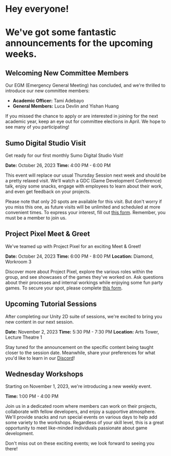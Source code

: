 # Hey everyone!

# We've got some fantastic announcements for the upcoming weeks.

## Welcoming New Committee Members

Our EGM (Emergency General Meeting) has concluded, and we're thrilled to introduce our new committee members:

- **Academic Officer:** Tami Adebayo
- **General Members:** Luca Devlin and Yishan Huang

If you missed the chance to apply or are interested in joining for the next academic year, keep an eye out for committee elections in April. We hope to see many of you participating!

## Sumo Digital Studio Visit

Get ready for our first monthly Sumo Digital Studio Visit!

**Date:** October 26, 2023
**Time:** 4:00 PM - 6:00 PM

This event will replace our usual Thursday Session next week and should be a pretty relaxed visit. We'll watch a GDC (Game Development Conference) talk, enjoy some snacks, engage with employees to learn about their work, and even get feedback on your projects.

Please note that only 20 spots are available for this visit. But don't worry if you miss this one, as future visits will be unlimited and scheduled at more convenient times. To express your interest, fill out [this form](https://docs.google.com/forms/u/0/d/e/1FAIpQLSdLSFRpv9Om9frUHQnCmYjO6KG8hvX0qC4BxeMSHj_bLrVUEQ/viewform?usp=sf_link). Remember, you must be a member to join us.

## Project Pixel Meet & Greet

We've teamed up with Project Pixel for an exciting Meet & Greet!

**Date:** October 24, 2023
**Time:** 6:00 PM - 8:00 PM
**Location:** Diamond, Workroom 3

Discover more about Project Pixel, explore the various roles within the group, and see showcases of the games they've worked on. Ask questions about their processes and internal workings while enjoying some fun party games. To secure your spot, please complete [this form](https://docs.google.com/forms/d/e/1FAIpQLSd1H7Cp0sUhtK9uTfuBRxlM9wgxlyL0YZD3T4fhRc2lYlkhMw/viewform).

## Upcoming Tutorial Sessions

After completing our Unity 2D suite of sessions, we're excited to bring you new content in our next session.

**Date:** November 2, 2023
**Time:** 5:30 PM - 7:30 PM
**Location:** Arts Tower, Lecture Theatre 1

Stay tuned for the announcement on the specific content being taught closer to the session date. Meanwhile, share your preferences for what you'd like to learn in our [Discord](https://discord.gg/Kzhe3cVg8b)!

## Wednesday Workshops

Starting on November 1, 2023, we're introducing a new weekly event.

**Time:** 1:00 PM - 4:00 PM

Join us in a dedicated room where members can work on their projects, collaborate with fellow developers, and enjoy a supportive atmosphere. We'll provide snacks and run special events on various days to help add some variety to the workshops. Regardless of your skill level, this is a great opportunity to meet like-minded individuals passionate about game development.

Don't miss out on these exciting events; we look forward to seeing you there!